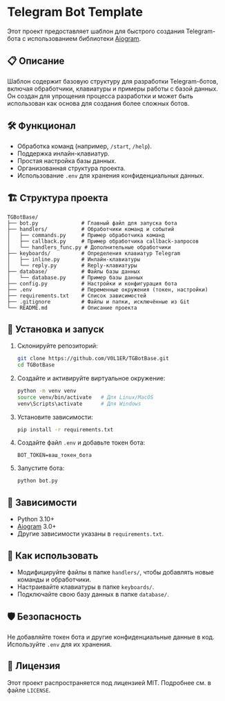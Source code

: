 ﻿# Telegram Bot Template

Этот проект предоставляет шаблон для быстрого создания Telegram-бота с использованием библиотеки [Aiogram](https://docs.aiogram.dev/).

## 📋 Описание

Шаблон содержит базовую структуру для разработки Telegram-ботов, включая обработчики, клавиатуры и примеры работы с базой данных. Он создан для упрощения процесса разработки и может быть использован как основа для создания более сложных ботов.

## 🛠️ Функционал

- Обработка команд (например, `/start`, `/help`).
- Поддержка инлайн-клавиатур.
- Простая настройка базы данных.
- Организованная структура проекта.
- Использование `.env` для хранения конфиденциальных данных.

## 🏗️ Структура проекта

```
TGBotBase/
├── bot.py              # Главный файл для запуска бота
├── handlers/           # Обработчики команд и событий
│   ├── commands.py     # Пример обработчика команд
│   ├── callback.py     # Пример обработчика callback-запросов
│   └── handlers_func.py # Дополнительные обработчики
├── keyboards/          # Определения клавиатур Telegram
│   ├── inline.py       # Инлайн-клавиатуры
│   └── reply.py        # Reply-клавиатуры
├── database/           # Файлы базы данных
│   └── database.py     # Пример базы данных 
├── config.py           # Настройки и конфигурация бота
├── .env                # Переменные окружения (токен, настройки)
├── requirements.txt    # Список зависимостей
├── .gitignore          # Файлы и папки, исключённые из Git
└── README.md           # Описание проекта
```

## 🚀 Установка и запуск

1. Склонируйте репозиторий:
   ```bash
   git clone https://github.com/V0L1ER/TGBotBase.git
   cd TGBotBase
   ```

2. Создайте и активируйте виртуальное окружение:
   ```bash
   python -m venv venv
   source venv/bin/activate   # Для Linux/MacOS
   venv\Scripts\activate      # Для Windows
   ```

3. Установите зависимости:
   ```bash
   pip install -r requirements.txt
   ```

4. Создайте файл `.env` и добавьте токен бота:
   ```
   BOT_TOKEN=ваш_токен_бота
   ```

5. Запустите бота:
   ```bash
   python bot.py
   ```

## 🧰 Зависимости

- Python 3.10+
- [Aiogram](https://docs.aiogram.dev/) 3.0+
- Другие зависимости указаны в `requirements.txt`.

## 🌟 Как использовать

- Модифицируйте файлы в папке `handlers/`, чтобы добавлять новые команды и обработчики.
- Настраивайте клавиатуры в папке `keyboards/`.
- Подключайте свою базу данных в папке `database/`.

## 🛡️ Безопасность

Не добавляйте токен бота и другие конфиденциальные данные в код. Используйте `.env` для их хранения.

## 📜 Лицензия

Этот проект распространяется под лицензией MIT. Подробнее см. в файле `LICENSE`.

